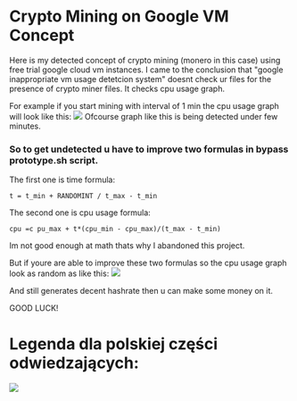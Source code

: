 # Crypto Mining on Google VM Concept
Here is my detected concept of crypto mining (monero in this case) using free trial google cloud vm instances.
I came to the conclusion that "google inappropriate vm usage detetcion system" doesnt check ur files for the presence of crypto miner files. 
It checks cpu usage graph.

For example if you start mining with interval of 1 min the cpu usage graph will look like this:
![](https://i.imgur.com/Ldgl9PL.png)
Ofcourse graph like this is being detected under few minutes.

### So to get undetected u have to improve two formulas in **bypass prototype.sh** script.
The first one is time formula:
```
t = t_min + RANDOMINT / t_max - t_min
```
The second one is cpu usage formula:
```
cpu =c pu_max + t*(cpu_min - cpu_max)/(t_max - t_min)
```

Im not good enough at math thats why I abandoned this project. 

But if youre are able to improve these two formulas so the cpu usage graph look as random as like this:
![](https://i.imgur.com/0W8HlIc.png)

And still generates decent hashrate then u can make some money on it.

GOOD LUCK!

# Legenda dla polskiej części odwiedzających:
![](https://i.imgur.com/u5YhhaD.png)
